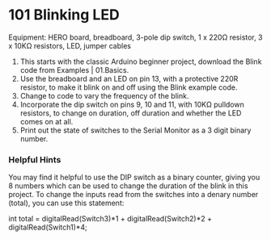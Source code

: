 # 101 Blinking LED
Equipment: HERO board, breadboard, 3-pole dip switch, 1 x 220Ω resistor, 3 x 10KΩ resistors, LED, jumper cables
1.  This starts with the classic Arduino beginner project, download the Blink code from Examples | 01.Basics. 
2.  Use the breadboard and an LED on pin 13, with a protective 220R resistor, to make it blink on and off using the Blink example code. 
3.  Change to code to vary the frequency of the blink.
4.  Incorporate the dip switch on pins 9, 10 and 11, with 10KΩ pulldown resistors, to change on duration, off duration and whether the LED comes on at all.
5.  Print out the state of switches to the Serial Monitor as a 3 digit binary number.

### Helpful Hints
You may find it helpful to use the DIP switch as a binary counter, giving you 8 numbers which can be used to change the duration of the blink in this project. To change the inputs read from the switches into a denary number (total), you can use this statement: 

int total = digitalRead(Switch3)*1 + digitalRead(Switch2)*2 + digitalRead(Switch1)*4;